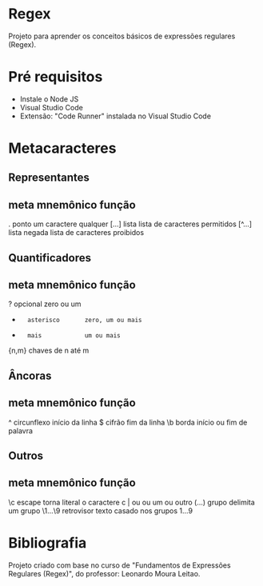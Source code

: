 # Regex
Projeto para aprender os conceitos básicos de expressões regulares (Regex).

# Pré requisitos
<ul>
<li>Instale o Node JS</li>
<li>Visual Studio Code</li>
<li>Extensão: "Code Runner" instalada no Visual Studio Code</li>
</ul>

# Metacaracteres

## Representantes

meta    mnemônico       função
---------------------------------------------------------------
.       ponto           um caractere qualquer
[...]   lista           lista de caracteres permitidos
[^...]  lista negada    lista de caracteres proibidos

## Quantificadores

meta    mnemônico       função
---------------------------------------------------------------
?       opcional        zero ou um
*       asterisco       zero, um ou mais
+       mais            um ou mais
{n,m}   chaves          de n até m

## Âncoras

meta    mnemônico       função
---------------------------------------------------------------
^       circunflexo     início da linha
$       cifrão          fim da linha
\b      borda           início ou fim de palavra

## Outros

meta    mnemônico       função
---------------------------------------------------------------
\c      escape          torna literal o caractere c
|       ou              ou um ou outro
(...)   grupo           delimita um grupo
\1...\9 retrovisor      texto casado nos grupos 1...9

# Bibliografia
Projeto criado com base no curso de "Fundamentos de Expressões Regulares (Regex)", do professor: Leonardo Moura Leitao.
